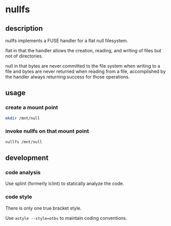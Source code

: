 # nullfs

## description

nullfs implements a FUSE handler for a flat null filesystem.

flat in that the handler allows the creation, reading, and writing of files but
not of directories.

null in that bytes are never committed to the file system when writing to a
file and bytes are never returned when reading from a file, accomplished by
the handler always returning success for those operations.

## usage

### create a mount point

```bash
mkdir /mnt/null
```

### invoke nullfs on that mount point

```bash
nullfs /mnt/null
```

## development

### code analysis

Use splint (formerly lclint) to statically analyze the code.

### code style

There is only one true bracket style.

Use `astyle --style=otbs` to maintain coding conventions.
